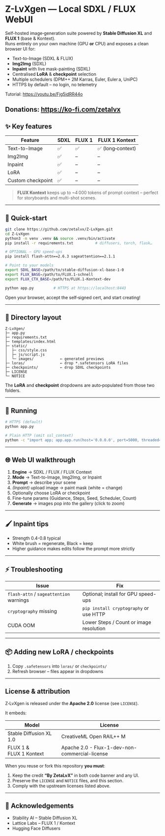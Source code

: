 # Z-LvXgen — Local SDXL / FLUX WebUI

Self-hosted image‑generation suite powered by **Stable Diffusion XL** and **FLUX 1** (base & Kontext).  
Runs entirely on your own machine (GPU **or** CPU) and exposes a clean browser UI for:

* Text-to-Image (SDXL & FLUX)
* **Img2Img** (SDXL)
* **Inpaint** with live mask-painting (SDXL)
* Centralised **LoRA** & **checkpoint** selection
* Multiple schedulers (DPM++ 2M Karras, Euler, Euler a, UniPC)
* HTTPS by default – no login, no telemetry

Tutorial: https://youtu.be/Fjg5idRR44o

Donations: https://ko-fi.com/zetalvx
---

## ✨ Key features

| Feature | SDXL | FLUX 1 | FLUX 1 Kontext |
|---------|------|--------|----------------|
| Text-to-Image | ✅ | ✅ | ✅ (long‑context) |
| Img2Img | ✅ | – | – |
| Inpaint | ✅ | – | – |
| LoRA | ✅ | – | – |
| Custom checkpoint | ✅ | – | – |

> **FLUX Kontext** keeps up to ~4 000 tokens of prompt context – perfect for storyboards and multi-shot scenes.

---

## 🚀 Quick‑start

```bash
git clone https://github.com/zetalvx/Z-LvXgen.git
cd Z-LvXgen
python3 -m venv .venv && source .venv/bin/activate
pip install -r requirements.txt          # diffusers, torch, flask…

# OPTIONAL – GPU speed‑ups
pip install flash-attn==2.6.3 sageattention==2.1.1

# Point to your models
export SDXL_BASE=/path/to/stable-diffusion-xl-base-1-0
export FLUX_BASE=/path/to/FLUX.1-schnell
export FLUX_CTX_BASE=/path/to/FLUX.1-Kontext-dev

python app.py         # HTTPS at https://localhost:8443
```

Open your browser, accept the self‑signed cert, and start creating!

---

## 📂 Directory layout

```
Z-LvXgen/
├─ app.py
├─ requirements.txt
├─ templates/index.html
├─ static/
│  ├─ css/style.css
│  ├─ js/script.js
│  └─ images/            ← generated previews
├─ loras/                ← drop *.safetensors LoRA files
├─ checkpoints/          ← drop SDXL checkpoints
├─ LICENSE
└─ NOTICE
```

The **LoRA** and **checkpoint** dropdowns are auto‑populated from those two folders.

---

## 🏃‍ Running

```bash
# HTTPS (default)
python app.py

# Plain HTTP (omit ssl_context)
python -c "import app; app.app.run(host='0.0.0.0', port=5000, threaded=True)"
```

---

## 🌐 Web UI walkthrough

1. **Engine** → SDXL / FLUX / FLUX Context  
2. **Mode** → Text-to-Image, Img2Img, or Inpaint  
3. **Prompt** → describe your scene  
4. *(Inpaint)* upload image → paint mask (white = change)  
5. Optionally choose LoRA or checkpoint  
6. Fine-tune params (Guidance, Steps, Seed, Scheduler, Count)  
7. **Generate** → images pop into the gallery (click to zoom)

---

## 🖌️ Inpaint tips

* Strength 0.4-0.8 typical  
* White brush = regenerate, Black = keep  
* Higher guidance makes edits follow the prompt more strictly  

---

## ⚡ Troubleshooting

| Issue | Fix |
|-------|-----|
| `flash-attn` / `sageattention` warnings | Optional; install for GPU speed-ups |
| `cryptography` missing | `pip install cryptography` or use HTTP |
| CUDA OOM | Lower Steps / Count or image resolution |

---

## 📦 Adding new LoRA / checkpoints

1. Copy `.safetensors` into `loras/` or `checkpoints/`  
2. Refresh browser – files appear in dropdowns

---

## License & attribution

Z‑LvXgen is released under the **Apache 2.0** license (see `LICENSE`).

It embeds:

| Model | License |
|-------|---------|
| Stable Diffusion XL 1.0 | CreativeML Open RAIL++ M |
| FLUX 1 & FLUX 1 Kontext | Apache 2.0 - Flux-1-dev-non-commercial-license

When you reuse or fork this repository **you must**:

1. Keep the credit **“By ZetaLvX”** in both code banner and any UI.  
2. Preserve the `LICENSE` and `NOTICE` files, and this section.  
3. Comply with the upstream licenses listed above.

---

## 🙏 Acknowledgements

* Stability AI – Stable Diffusion XL  
* Lattice Labs – FLUX 1 / Kontext
* Hugging Face Diffusers  
